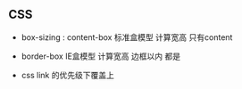 ## CSS

- box-sizing :
content-box 标准盒模型
计算宽高 只有content

- border-box IE盒模型
  计算宽高 边框以内 都是

- css link  的优先级下覆盖上
  